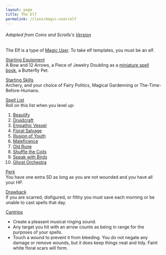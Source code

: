 ```yaml
---
layout: page
title: The Elf
permalink: /class/magic-user/elf
---
```


###### Adapted from Coins and Scrolls's [Version](https://coinsandscrolls.blogspot.com/2017/05/osr-elves-and-elf-wizards.html)

The Elf is a type of [Magic User](/class/magic-user). To take elf templates, you must be an elf.

<ins>Starting Equipment</ins><br>
A Bow and 12 Arrows, a Piece of Jewelry Doubling as a [miniature spell book](https://goblinpunch.blogspot.com/2016/09/the-perfect-languages-of-elves.html), a Butterfly Pet.

<ins>Starting Skills</ins><br>
Archery, and your choice of Fairy Politics, Magical Gardenning or The-Time-Before-Humans.

<ins>Spell List</ins><br>
Roll on this list when you level up:
1. [Beautify](/2020/11/13/beautify)
1. [Druidcraft](/2020/11/13/druidcraft)
1. [Empathic Vessel](/2020/11/13/empathic-vessel)
1. [Floral Salvage](/2020/11/13/floral-salvage)
1. [Illusion of Youth](/2020/11/12/illusion-of-youth)
1. [Maleficence](/2020/11/13/maleficence)
1. [Old Rune](/2020/11/13/old-rune)
1. [Shuffle the Coils](/2020/11/13/shuffle-the-coils)
1. [Speak with Birds](/2020/11/13/speak-with-birds)
1. [Ghost Orchestra](/2020/11/13/ghost-orchestra)

<ins>Perk</ins><br>
You have one extra SD as long as you are not wounded and you have all your HP.

<ins>Drawback</ins><br>
If you are scarred, disfigured, or filthy you must save each morning or be unable to cast spells that day.

<ins>Cantrips</ins>
- Create a pleasant musical ringing sound.
- Any target you hit with an arrow counts as being in range for the purposes of your spells.
- Touch a wound to prevent it from bleeding. You do not negate any damage or remove wounds, but it does keep things neat and tidy. Faint white floral scars will form.
